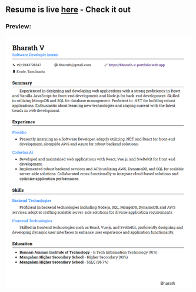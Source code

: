 ## Resume is live [here](https://bharath-designer.github.io/Genspark_Tasks/Day38/Resume/) - Check it out


### Preview:
![](Resume_Output.png)